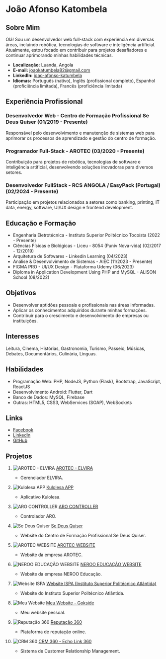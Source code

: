 # João Afonso Katombela

## Sobre Mim
Olá! Sou um desenvolvedor web full-stack com experiência em diversas áreas, incluindo robótica, tecnologias de software e inteligência artificial. Atualmente, estou focado em contribuir para projetos desafiadores e continuar aprimorando minhas habilidades técnicas.

- **Localização:** Luanda, Angola
- **E-mail:** joaokatumbela82@gmail.com
- **LinkedIn:** [joao-afonso-katumbela](https://linkedin.com/in/joao-afonso-katumbela)
- **Idiomas:** Português (nativo), Inglês (profissional completo), Espanhol (proficiência limitada), Francês (proficiência limitada)

## Experiência Profissional
### Desenvolvedor Web - Centro de Formação Profissional Se Deus Quiser (01/2019 - Presente)
Responsável pelo desenvolvimento e manutenção de sistemas web para aprimorar os processos de aprendizado e gestão do centro de formação.

### Programador Full-Stack - AROTEC (03/2020 - Presente)
Contribuição para projetos de robótica, tecnologias de software e inteligência artificial, desenvolvendo soluções inovadoras para diversos setores.

### Desenvolvedor FullStack - RCS ANGOLA / EasyPack (Portugal) (02/2024 - Presente)
Participação em projetos relacionados a setores como banking, printing, IT data, energy, software, UI/UX design e frontend development.

## Educação e Formação
- Engenharia Eletrotécnica - Instituto Superior Politécnico Tocoísta (2022 - Presente)
- Ciências Físicas e Biológicas - Liceu - 8054 (Puniv Nova-vida) (02/2017 - 12/2019)
- Arquitetura de Softwares - Linkedin Learning (04/2023)
- Análise & Desenvolvimento de Sistemas - AIEC (11/2023 - Presente)
- FIGMA PRO - UI/UX Design - Plataforma Udemy (06/2023)
- Diploma in Application Development Using PHP and MySQL - ALISON School (08/2022)

## Objetivos
- Desenvolver aptidões pessoais e profissionais nas áreas informadas.
- Aplicar os conhecimentos adquiridos durante minhas formações.
- Contribuir para o crescimento e desenvolvimento de empresas ou instituições.

## Interesses
Leitura, Cinema, Histórias, Gastronomia, Turismo, Passeio, Músicas, Debates, Documentários, Culinária, Línguas.

## Habilidades
- Programação Web: PHP, NodeJS, Python (Flask), Bootstrap, JavaScript, ReactJS
- Desenvolvimento Android: Flutter, Dart
- Banco de Dados: MySQL, Firebase
- Outras: HTML5, CSS3, WebServices (SOAP), WebSockets

## Links
- [Facebook](https://www.facebook.com/jkatombela)
- [LinkedIn](https://linkedin.com/in/joao-afonso-katumbela)
- [GitHub](https://github.com/katumbela)

## Projetos

1. ![AROTEC - ELVIRA](https://img.icons8.com/ios/50/000000/robot-2.png) [AROTEC - ELVIRA](https://elvira-manager-delta.vercel.app/)
   - Gerenciador ELVIRA.

2. ![Kulolesa APP](https://img.icons8.com/ios/50/000000/android-os.png) [Kulolesa APP](https://play.google.com/store/apps/details?id=com.arotec.katumbela.kulolesa)
   - Aplicativo Kulolesa.

3. ![ARO CONTROLLER](https://img.icons8.com/ios/50/000000/android-os.png) [ARO CONTROLLER](https://play.google.com/store/apps/details?id=com.katumbela.arotec.arobot.arobot_controller)
   - Controlador ARO.

4. ![Se Deus Quiser](https://img.icons8.com/ios/50/000000/website.png) [Se Deus Quiser](https://sedeusquiser.org)
   - Website do Centro de Formação Profissional Se Deus Quiser.

5. ![AROTEC WEBSITE](https://img.icons8.com/ios/50/000000/website.png) [AROTEC WEBSITE](https://arotec.ao/pt)
   - Website da empresa AROTEC.

6. ![NEROO EDUCAÇÃO WEBSITE](https://img.icons8.com/ios/50/000000/website.png) [NEROO EDUCAÇÃO WEBSITE](https://neroo-omega.vercel.app)
   - Website da empresa NEROO Educação.

7. ![Website ISPA](https://img.icons8.com/ios/50/000000/website.png) [Website ISPA (Instituto Superior Politécnico Atlântida)](https://ispatlantida.co.ao)
   - Website do Instituto Superior Politécnico Atlântida.

8. ![Meu Website](https://img.icons8.com/ios/50/000000/website.png) [Meu Website - Gokside](https://gokside.site)
   - Meu website pessoal.

9. ![Reputação 360](https://img.icons8.com/ios/50/000000/website.png) [Reputação 360](https://reputacao360.online)
   - Plataforma de reputação online.

10. ![CRM 360](https://img.icons8.com/ios/50/000000/website.png) [CRM 360 - Echo Link 360](https://crm-360.vercel.app)
    - Sistema de Customer Relationship Management.
